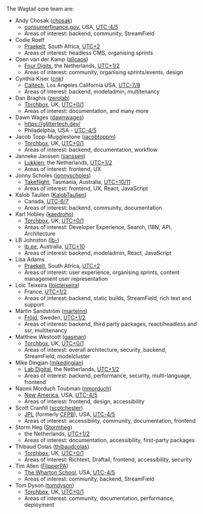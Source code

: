 The Wagtail core team are:

- Andy Chosak
  ([chosak](https://github.com/chosak))
  - [consumerfinance.gov](https://www.consumerfinance.gov),
    USA,
    [UTC-4/5](https://www.timeanddate.com/time/zone/usa/new-york)
  - Areas of interest: backend, community, StreamField
- Codie Roelf
  - [Praekelt](https://www.praekelt.org/),
    South Africa,
    [UTC+2](https://www.timeanddate.com/worldclock/south-africa/cape-town)
  - Areas of interest: headless CMS, organising sprints
- Coen van der Kamp
  ([allcaps](https://github.com/allcaps))
  - [Four Digits](https://www.fourdigits.nl/),
    the Netherlands,
    [UTC+1/2](https://www.timeanddate.com/worldclock/netherlands/amsterdam)
  - Areas of interest: community, organising sprints/events, design
- Cynthia Kiser
  ([cnk](https://github.com/cnk))
  - [Caltech](https://www.caltech.edu/),
    Los Angeles California USA,
    [UTC-7/8](https://www.timeanddate.com/worldclock/usa/los-angeles)
  - Areas of interest: backend, modeladmin, multitenancy
- Dan Braghis
  ([zerolab](https://github.com/zerolab))
  - [Torchbox](https://www.torchbox.com),
    UK,
    [UTC+0/1](https://www.timeanddate.com/worldclock/uk/leicester)
  - Areas of interest: documentation, and many more
- Dawn Wages ([dawnwages](https://github.com/dawnwages))
  - https://glittertech.dev/
  - Philadelphia, USA - [UTC-4/5](https://www.timeanddate.com/time/zone/usa/new-york)
- Jacob Topp-Mugglestone
  ([jacobtoppm](https://github.com/jacobtoppm))
  - [Torchbox](https://www.torchbox.com),
    UK,
    [UTC+0/1](https://www.timeanddate.com/worldclock/uk/oxford)
  - Areas of interest: backend, documentation, workflow
- Janneke Janssen
  ([jjanssen](https://github.com/jjanssen))
  - [Lukkien](https://www.lukkien.com),
    the Netherlands,
    [UTC+1/2](https://www.timeanddate.com/worldclock/netherlands/amsterdam)
  - Areas of interest: frontend, UX
- Jonny Scholes
  ([jonnyscholes](https://github.com/jonnyscholes))
  - [Takeflight](http://takeflight.com.au),
    Tasmania, Australia,
    [UTC+10/11](https://www.timeanddate.com/worldclock/australia/hobart)
  - Areas of interest: frontend, UX, React, JavaScript
- Kalob Taulien ([KalobTaulien](https://github.com/kalobtaulien))
  - Canada, [UTC-6/7](https://www.timeanddate.com/worldclock/canada/edmonton)
  - Areas of interest: backend, community, documentation
- Karl Hobley
  ([kaedroho](https://github.com/kaedroho))
  - [Torchbox](https://www.torchbox.com),
    UK,
    [UTC+0/1](https://www.timeanddate.com/worldclock/uk/oxford)
  - Areas of interest: Developer Experience, Search, I18N, API, Architecture
- LB Johnston
  ([lb-](https://github.com/lb-))
  - [lb.ee](https://lb.ee),
    Australia,
    [UTC+10](https://www.timeanddate.com/worldclock/australia/brisbane)
  - Areas of interest: backend, modeladmin, React, JavaScript
- Lisa Adams
  - [Praekelt](https://www.praekelt.org/),
    South Africa,
    [UTC+2](https://www.timeanddate.com/worldclock/south-africa/cape-town)
  - Areas of interest: user experience, organising sprints, content management user representation
- Loïc Teixeira
  ([loicteixeira](https://github.com/loicteixeira))
  - France,
    [UTC+1/2](https://www.timeanddate.com/worldclock/france/paris)
  - Areas of interest: backend, static builds, StreamField, rich text and support
- Martin Sandström
  ([marteinn](https://github.com/marteinn))
  - [Fröjd](https://www.frojd.se),
    Sweden,
    [UTC+1/2](https://www.timeanddate.com/worldclock/sweden/stockholm)
  - Areas of interest: backend, third party packages, react/headless and ssr, multitenancy
- Matthew Westcott
  ([gasman](https://github.com/gasman))
  - [Torchbox](https://www.torchbox.com),
    UK,
    [UTC+0/1](https://www.timeanddate.com/worldclock/uk/oxford)
  - Areas of interest: overall architecture, security, backend, StreamField, modelcluster
- Mike Dingjan
  ([mikedingjan](https://github.com/mikedingjan))
  - [Lab Digital](http://www.labdigital.nl),
    the Netherlands,
    [UTC+1/2](https://www.timeanddate.com/worldclock/netherlands/amsterdam)
  - Areas of interest: backend, performance, security, multi-language, frontend
- Naomi Morduch Toubman
  ([nmorduch](https://github.com/nmorduch))
  - [New America](https://www.newamerica.org/),
    USA,
    [UTC-4/5](https://www.timeanddate.com/time/zone/usa/new-york)
  - Areas of interest: frontend, design, accessibility
- Scott Cranfill
  ([scotchester](https://github.com/scotchester))
  - [JPL](https://www.jpl.nasa.gov) (formerly [CFPB](https://www.consumerfinance.gov)),
    USA,
    [UTC-4/5](https://www.timeanddate.com/time/zone/usa/new-york)
  - Areas of interest: accessibility, community, documentation, frontend
- Storm Heg
  ([Stormheg](https://github.com/Stormheg))
  - the Netherlands,
    [UTC+1/2](https://www.timeanddate.com/worldclock/netherlands/amsterdam)
  - Areas of interest: documentation, accessibility, first-party packages
- Thibaud Colas
  ([thibaudcolas](https://github.com/thibaudcolas))
  - [Torchbox](https://www.torchbox.com),
    UK,
    [UTC+0/1](https://www.timeanddate.com/worldclock/uk/bristol)
  - Areas of interest: Richtext, Draftail, frontend, accessibility, security
- Tim Allen
  ([FlipperPA](https://github.com/FlipperPA))
  - [The Wharton School](https://www.wharton.upenn.edu),
    USA,
    [UTC-4/5](https://www.timeanddate.com/time/zone/usa/new-york)
  - Areas of interest: community, backend, StreamField
- Tom Dyson
  ([tomdyson](https://github.com/tomdyson))
  - [Torchbox](https://www.torchbox.com),
    UK,
    [UTC+0/1](https://www.timeanddate.com/worldclock/uk/oxford)
  - Areas of interest: community, documentation, performance, deployment